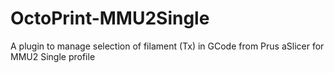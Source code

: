 # OctoPrint-MMU2Single
A plugin to manage selection of filament (Tx) in GCode from Prus aSlicer for MMU2 Single profile
